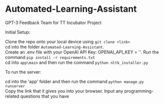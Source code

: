 # Automated-Learning-Assistant
GPT-3 Feedback Team for TT Incubator Project

Initial Setup:  

Clone the repo onto your local device using `git clone <link>`  
cd into the folder `Automated-Learning-Assistant`.  
Create an .env file with your OpenAI API Key: OPENAI_API_KEY = '<KEY GOES HERE>'. 
Run the command `pip install -r requirements.txt`  
cd into `app\main`  and then run the command `python nltk_installer.py` 

To run the server: 

cd into the 'app' folder and then run the command `python manage.py runserver`  
Copy the link that it gives you into your browser. 
Input any programming-related questions that you have
